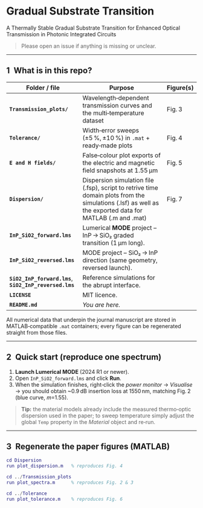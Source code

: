 # Gradual Substrate Transition
A Thermally Stable Gradual Substrate Transition for Enhanced Optical Transmission in Photonic Integrated Circuits

> Please open an issue if anything is missing or unclear.

---

## 1 What is in this repo?

| Folder / file | Purpose | Figure(s) |
| -------------- | ------- | -- |
| **`Transmission_plots/`** | Wavelength‑dependent transmission curves and the multi‑temperature dataset | Fig. 3
| **`Tolerance/`** | Width‑error sweeps (±5 %, ±10 %) in `.mat` + ready‑made plots | Fig. 4
| **`E and H fields/`** | False‑colour plot exports of the electric and magnetic field snapshots at 1.55 µm | Fig. 5
| **`Dispersion/`** | Dispersion simulation file (.fsp), script to retrive time domain plots from the simulations (.lsf) as well as the exported data for MATLAB (.m and .mat) | Fig. 7
| **`InP_SiO2_forward.lms`** | Lumerical **MODE** project – InP → SiO₂ graded transition (1 µm long). |
| **`InP_SiO2_reversed.lms`** | MODE project – SiO₂ → InP direction (same geometry, reversed launch). |
| **`SiO2_InP_forward.lms`**, **`SiO2_InP_reversed.lms`** | Reference simulations for the abrupt interface. |
| **`LICENSE`** | MIT licence. |
| **`README.md`** | *You are here.* |

All numerical data that underpin the journal manuscript are stored in MATLAB‑compatible `.mat` containers; every figure can be regenerated straight from those files.

---

## 2 Quick start (reproduce one spectrum)

1. **Launch Lumerical MODE** (2024 R1 or newer).  
2. Open `InP_SiO2_forward.lms` and click **Run**.  
3. When the simulation finishes, right‑click the *power monitor* → *Visualise* → you should obtain ~0.9 dB insertion loss at 1550 nm, matching Fig. 2 (blue curve, *m*=1.55).

> **Tip:** the material models already include the measured thermo‑optic dispersion used in the paper; to sweep temperature simply adjust the global `Temp` property in the *Material* object and re‑run.

---

## 3 Regenerate the paper figures (MATLAB)

```matlab
cd Dispersion
run plot_dispersion.m   % reproduces Fig. 4

cd ../Transmission_plots
run plot_spectra.m      % reproduces Fig. 2 & 3

cd ../Tolerance
run plot_tolerance.m    % reproduces Fig. 6
